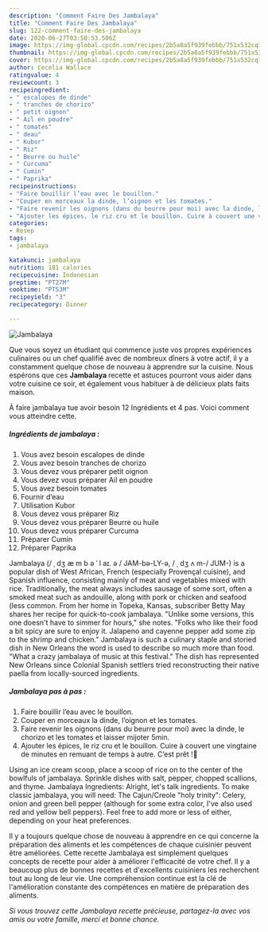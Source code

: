 ```yaml
---
description: "Comment Faire Des Jambalaya"
title: "Comment Faire Des Jambalaya"
slug: 122-comment-faire-des-jambalaya
date: 2020-06-27T03:50:53.506Z
image: https://img-global.cpcdn.com/recipes/2b5a8a5f939febbb/751x532cq70/jambalaya-photo-principale-de-la-recette.jpg
thumbnail: https://img-global.cpcdn.com/recipes/2b5a8a5f939febbb/751x532cq70/jambalaya-photo-principale-de-la-recette.jpg
cover: https://img-global.cpcdn.com/recipes/2b5a8a5f939febbb/751x532cq70/jambalaya-photo-principale-de-la-recette.jpg
author: Cecelia Wallace
ratingvalue: 4
reviewcount: 3
recipeingredient:
- " escalopes de dinde"
- " tranches de chorizo"
- " petit oignon"
- " Ail en poudre"
- " tomates"
- " deau"
- " Kubor"
- " Riz"
- " Beurre ou huile"
- " Curcuma"
- " Cumin"
- " Paprika"
recipeinstructions:
- "Faire bouillir l’eau avec le bouillon."
- "Couper en morceaux la dinde, l’oignon et les tomates."
- "Faire revenir les oignons (dans du beurre pour moi) avec la dinde, le chorizo et les tomates et laisser mijoter 5min."
- "Ajouter les épices, le riz cru et le bouillon. Cuire à couvert une vingtaine de minutes en remuant de temps à autre. C’est prêt !🤤"
categories:
- Resep
tags:
- jambalaya

katakunci: jambalaya 
nutrition: 181 calories
recipecuisine: Indonesian
preptime: "PT27M"
cooktime: "PT53M"
recipeyield: "3"
recipecategory: Dinner

---
```



![Jambalaya](https://img-global.cpcdn.com/recipes/2b5a8a5f939febbb/751x532cq70/jambalaya-photo-principale-de-la-recette.jpg)

Que vous soyez un étudiant qui commence juste vos propres expériences culinaires ou un chef qualifié avec de nombreux dîners à votre actif, il y a constamment quelque chose de nouveau à apprendre sur la cuisine. Nous espérons que ces <strong> Jambalaya </strong> recette et astuces pourront vous aider dans votre cuisine ce soir, et également vous habituer à de délicieux plats faits maison.

<!--inarticleads1-->

À faire jambalaya tue avoir besoin 12 Ingrédients et 4 pas. Voici comment vous atteindre cette.

##### Ingrédients de jambalaya :

1. Vous avez besoin  escalopes de dinde
1. Vous avez besoin  tranches de chorizo
1. Vous devez vous préparer  petit oignon
1. Vous devez vous préparer  Ail en poudre
1. Vous avez besoin  tomates
1. Fournir  d’eau
1. Utilisation  Kubor
1. Vous devez vous préparer  Riz
1. Vous devez vous préparer  Beurre ou huile
1. Vous devez vous préparer  Curcuma
1. Préparer  Cumin
1. Préparer  Paprika


Jambalaya (/ ˌ dʒ æ m b ə ˈ l aɪ. ə / JAM-bə-LY-ə, / ˌ dʒ ʌ m-/ JUM-) is a popular dish of West African, French (especially Provençal cuisine), and Spanish influence, consisting mainly of meat and vegetables mixed with rice. Traditionally, the meat always includes sausage of some sort, often a smoked meat such as andouille, along with pork or chicken and seafood (less common. From her home in Topeka, Kansas, subscriber Betty May shares her recipe for quick-to-cook jambalaya. &#34;Unlike some versions, this one doesn&#39;t have to simmer for hours,&#34; she notes. &#34;Folks who like their food a bit spicy are sure to enjoy it. Jalapeno and cayenne pepper add some zip to the shrimp and chicken.&#34; Jambalaya is such a culinary staple and storied dish in New Orleans the word is used to describe so much more than food. &#34;What a crazy jambalaya of music at this festival.&#34; The dish has represented New Orleans since Colonial Spanish settlers tried reconstructing their native paella from locally-sourced ingredients. 

<!--inarticleads2-->

##### Jambalaya pas à pas :

1. Faire bouillir l’eau avec le bouillon.
1. Couper en morceaux la dinde, l’oignon et les tomates.
1. Faire revenir les oignons (dans du beurre pour moi) avec la dinde, le chorizo et les tomates et laisser mijoter 5min.
1. Ajouter les épices, le riz cru et le bouillon. Cuire à couvert une vingtaine de minutes en remuant de temps à autre. C’est prêt !🤤


Using an ice cream scoop, place a scoop of rice on to the center of the bowlfuls of jambalaya. Sprinkle dishes with salt, pepper, chopped scallions, and thyme. Jambalaya Ingredients: Alright, let&#39;s talk ingredients. To make classic jambalaya, you will need: The Cajun/Creole &#34;holy trinity&#34;: Celery, onion and green bell pepper (although for some extra color, I&#39;ve also used red and yellow bell peppers). Feel free to add more or less of either, depending on your heat preferences. 

<!--inarticleads1-->

<p>
Il y a toujours quelque chose de nouveau à apprendre en ce qui concerne la préparation des aliments et les compétences de chaque cuisinier peuvent être améliorées. Cette recette Jambalaya est simplement quelques concepts de recette pour aider à améliorer l'efficacité de votre chef. Il y a beaucoup plus de bonnes recettes et d'excellents cuisiniers les recherchent tout au long de leur vie. Une compréhension continue est la clé de l'amélioration constante des compétences en matière de préparation des aliments.
</p>

<p>
<i>Si vous trouvez cette Jambalaya recette précieuse, partagez-la avec vos amis ou votre famille, merci et bonne chance.</i>
</p>
